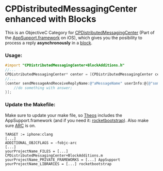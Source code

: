 # CPDistributedMessagingCenter enhanced with Blocks

This is an ObjectiveC Category for [CPDistributedMessagingCenter][]
(Part of the [AppSupport.framework][] on iOS), which gives you the
posibility to process a reply **asynchronously** in a [block][].

### Usage:
``` objective-c
#import "CPDistributedMessagingCenter+BlockAdditions.h"
//...
CPDistributedMessagingCenter* center = [CPDistributedMessagingCenter centerNamed:@"aCenterName"];
//...
[center sendMessageAndReceiveReplyName:@"aMessageName" userInfo:@{@"someKey": someData} toCallbackBlock:^(id answer) {
    //do something with answer;
}];
```
### Update the Makefile:

Make sure to update your make file, so [Theos][] includes the
AppSupport.framework (and if you need it: [rocketbootstrap][]).
Also make sure [ARC][] is on.
``` make
TARGET := iphone:clang
[...]
ADDITIONAL_OBJCFLAGS = -fobjc-arc
[...]
yourProjectName_FILES = [...] CPDistributedMessagingCenter+BlockAdditions.m
yourProjectName_PRIVATE_FRAMEWORKS = [...] AppSupport
yourProjectName_LIBRARIES = [...] rocketbootstrap
```
  [CPDistributedMessagingCenter]: http://iphonedevwiki.net/index.php/CPDistributedMessagingCenter
  [AppSupport.framework]: https://github.com/nst/iOS-Runtime-Headers/blob/master/PrivateFrameworks/AppSupport.framework/CPDistributedMessagingCenter.h
  [block]: https://developer.apple.com/library/ios/documentation/Cocoa/Conceptual/Blocks/Articles/00_Introduction.html
  [Theos]: http://iphonedevwiki.net/index.php/Theos/Getting_Started
  [rocketbootstrap]: http://iphonedevwiki.net/index.php/Updating_extensions_for_iOS_7#Inter-process_communication
  [ARC]: https://developer.apple.com/library/ios/releasenotes/ObjectiveC/RN-TransitioningToARC/Introduction/Introduction.html
